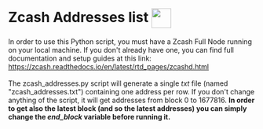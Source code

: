 # Zcash Addresses list <img align="center" src="https://cryptologos.cc/logos/zcash-zec-logo.png?v=022" width="40" height="40">
In order to use this Python script, you must have a Zcash Full Node running on your local machine.
If you don't already have one, you can find full documentation and setup guides at this link: https://zcash.readthedocs.io/en/latest/rtd_pages/zcashd.html
<br><br>
The zcash_addresses.py script will generate a single *txt* file (named "zcash_addresses.txt") containing one address per row. If you don't change anything of the script, it will get addresses from block 0 to 1677816. **In order to get also the latest block (and so the latest addresses) you can simply change the *end_block* variable before running it.**